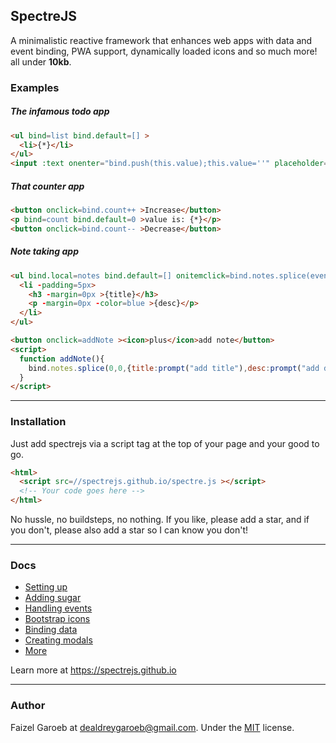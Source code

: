 SpectreJS
---
 A minimalistic reactive framework that enhances web apps with data and event binding, PWA support, dynamically loaded icons and so much more! all under **10kb**.

### Examples
##### The infamous todo app
```html
<ul bind=list bind.default=[] >
  <li>{*}</li>
</ul>
<input :text onenter="bind.push(this.value);this.value=''" placeholder=todo>
```

##### That counter app
```html
<button onclick=bind.count++ >Increase</button>
<p bind=count bind.default=0 >value is: {*}</p>
<button onclick=bind.count-- >Decrease</button>
```

##### Note taking app
```html
<ul bind.local=notes bind.default=[] onitemclick=bind.notes.splice(event.index,1) >
  <li -padding=5px>
    <h3 -margin=0px >{title}</h3>
    <p -margin=0px -color=blue >{desc}</p>
  </li>
</ul>

<button onclick=addNote ><icon>plus</icon>add note</button>
<script>
  function addNote(){
    bind.notes.splice(0,0,{title:prompt("add title"),desc:prompt("add description")})
  }
</script>
```

---
### Installation
Just add spectrejs via a script tag at the top of your page and your good to go.
```html
<html>
  <script src=//spectrejs.github.io/spectre.js ></script>
  <!-- Your code goes here -->
</html>
```
No hussle, no buildsteps, no nothing. If you like, please add a star, and if you don't, please also add a star so I can know you don't!


---
### Docs
- [Setting up](./docs/setup.md)
- [Adding sugar](./docs/sugar.md)
- [Handling events](./docs/events.md)
- [Bootstrap icons](./docs/icons.md)
- [Binding data](./docs/bind.md)
- [Creating modals](./docs/modals.md)
- [More](./docs/more.md)

Learn more at https://spectrejs.github.io

---
### Author
Faizel Garoeb at <dealdreygaroeb@gmail.com>. Under the [MIT](./LICENSE) license.
